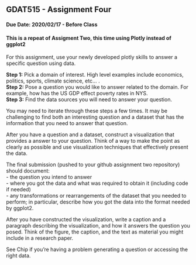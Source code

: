 ## GDAT515 - Assignment Four

#### Due Date: 2020/02/17 - Before Class

#### This is a repeat of Assigment Two, this time using Plotly instead of ggplot2

For this assignment, use your newly developed plotly skills to answer a
specific question using data.

**Step 1:** Pick a domain of interest. High level examples include
economics, politics, sports, climate science, etc… .  
**Step 2:** Pose a question you would like to answer related to the
domain. For example, how has the US GDP effect poverty rates in NYS.  
**Step 3:** Find the data sources you will need to answer your question.

You may need to iterate through these steps a few times. It may be
challenging to find both an interesting question and a dataset that has
the information that you need to answer that question.

After you have a question and a dataset, construct a visualization that
provides a answer to your question. Think of a way to make the point as
clearly as possible and use visualization techniques that effectively
present the data.

The final submission (pushed to your github assignment two repository)
should document:  
\- the question you intend to answer  
\- where you got the data and what was required to obtain it (including
code if needed)  
\- any transformations or rearrangements of the dataset that you needed
to perform; in particular, describe how you got the data into the format
needed by ggplot2.

After you have constructed the visualization, write a caption and a
paragraph describing the visualization, and how it answers the question
you posed. Think of the figure, the caption, and the text as material
you might include in a research paper.

See Chip if you’re having a problem generating a question or accessing
the right data.
